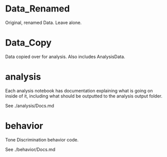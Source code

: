 # Data_Renamed
Original, renamed Data. Leave alone.

# Data_Copy
Data copied over for analysis. Also includes AnalysisData.

# analysis
Each analysis notebook has documentation explaining what is going on inside of it, including what should be outputted to the analysis output folder.

See ./analysis/Docs.md

# behavior
Tone Discrimination behavior code.

See ./behavior/Docs.md
